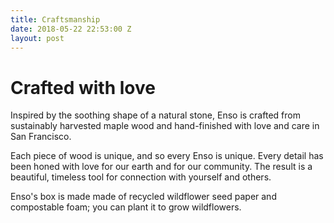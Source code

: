 ```yaml
---
title: Craftsmanship
date: 2018-05-22 22:53:00 Z
layout: post
---
```


# Crafted with love 

Inspired by the soothing shape of a natural stone, Enso is crafted from sustainably harvested maple wood and hand-finished with love and care in San Francisco. 

Each piece of wood is unique, and so every Enso is unique. Every detail has been honed with love for our earth and for our community. The result is a beautiful, timeless tool for connection with yourself and others. 

Enso's box is made made of recycled wildflower seed paper and compostable foam; you can plant it to grow wildflowers. 